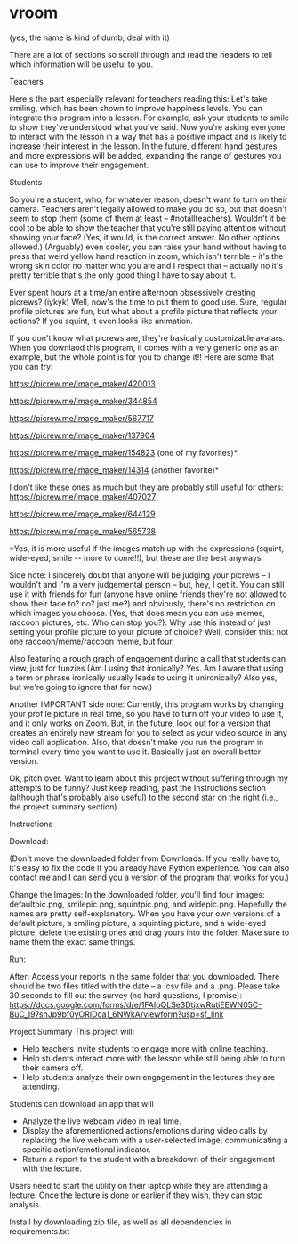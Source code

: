 # vroom
(yes, the name is kind of dumb; deal with it)

There are a lot of sections so scroll through and read the headers to tell which information will be useful to you.  

Teachers

Here's the part especially relevant for teachers reading this: 
Let's take smiling, which has been shown to improve happiness levels. You can integrate this program into a lesson. For example, ask your students to smile to show they've understood what you've said. Now you're asking everyone to interact with the lesson in a way that has a positive impact and is likely to increase their interest in the lesson. In the future, different hand gestures and more expressions will be added, expanding the range of gestures you can use to improve their engagement.

Students

So you're a student, who, for whatever reason, doesn't want to turn on their camera. Teachers aren't legally allowed to make you do so, but that doesn't seem to stop them (some of them at least – #notallteachers). Wouldn't it be cool to be able to show the teacher that you're still paying attention without showing your face? (Yes, it would, is the correct answer. No other options allowed.) (Arguably) even cooler, you can raise your hand without having to press that weird yellow hand reaction in zoom, which isn't terrible – it's the wrong skin color no matter who you are and I respect that – actually no it's pretty terrible that's the only good thing I have to say about it. 

Ever spent hours at a time/an entire afternoon obsessively creating picrews? (iykyk) Well, now's the time to put them to good use. Sure, regular profile pictures are fun, but what about a profile picture that reflects your actions? If you squint, it even looks like animation.

If you don't know what picrews are, they're basically customizable avatars. When you downlaod this program, it comes with a very generic one as an example, but the whole point is for you to change it!! Here are some that you can try: 

https://picrew.me/image_maker/420013

https://picrew.me/image_maker/344854

https://picrew.me/image_maker/567717

https://picrew.me/image_maker/137904

https://picrew.me/image_maker/154823 (one of my favorites)*

https://picrew.me/image_maker/14314 (another favorite)*

I don't like these ones as much but they are probably still useful for others:
https://picrew.me/image_maker/407027

https://picrew.me/image_maker/644129

https://picrew.me/image_maker/565738

*Yes, it is more useful if the images match up with the expressions (squint, wide-eyed, smile -- more to come!!), but these are the best anyways.

Side note: I sincerely doubt that anyone will be judging your picrews – I wouldn't and I'm a very judgemental person – but, hey, I get it. You can still use it with friends for fun (anyone have online friends they're not allowed to show their face to? no? just me?) and obviously, there's no restriction on which images you choose. (Yes, that does mean you can use memes, raccoon pictures, etc. Who can stop you?). Why use this instead of just setting your profile picture to your picture of choice? Well, consider this: not one raccoon/meme/raccoon meme, but four. 

Also featuring a rough graph of engagement during a call that students can view, just for funzies (Am I using that ironically? Yes. Am I aware that using a term or phrase ironically usually leads to using it unironically? Also yes, but we're going to ignore that for now.) 

Another IMPORTANT side note: Currently, this program works by changing your profile picture in real time, so you have to turn off your video to use it, and it only works on Zoom. But, in the future, look out for a version that creates an entirely new stream for you to select as your video source in any video call application. Also, that doesn't make you run the program in terminal every time you want to use it. Basically just an overall better version.

Ok, pitch over. Want to learn about this project without suffering through my attempts to be funny? Just keep reading, past the Instructions section (although that's probably also useful) to the second star on the right (i.e., the project summary section).

Instructions

Download:

(Don't move the downloaded folder from Downloads. If you really have to, it's easy to fix the code if you already have Python experience. You can also contact me and I can send you a version of the program that works for you.)

Change the Images:
In the downloaded folder, you'll find four images: defaultpic.png, smilepic.png, squintpic.png, and widepic.png. Hopefully the names are pretty self-explanatory. When you have your own versions of a default picture, a smiling picture, a squinting picture, and a wide-eyed picture, delete the existing ones and drag yours into the folder. Make sure to name them the exact same things.

Run:

After:
Access your reports in the same folder that you downloaded. There should be two files titled with the date – a .csv file and a .png.
Please take 30 seconds to fill out the survey (no hard questions, I promise):
https://docs.google.com/forms/d/e/1FAIpQLSe3DtjxwRutiEEWN05C-BuC_I97shJp9bf0yORIDca1_6NWkA/viewform?usp=sf_link


Project Summary
This project will:
- Help teachers invite students to engage more with online teaching.
- Help students interact more with the lesson while still being able to turn their camera off.
- Help students analyze their own engagement in the lectures they are attending.


Students can download an app that will
- Analyze the live webcam video in real time.
- Display the aforementioned actions/emotions during video calls by replacing the live webcam with a user-selected image, communicating a specific action/emotional indicator. 
- Return a report to the student with a breakdown of their engagement with the lecture.

Users need to start the utility on their laptop while they are attending a lecture. Once the lecture is done or earlier if they wish, they can stop analysis. 

Install by downloading zip file, as well as all dependencies in requirements.txt
